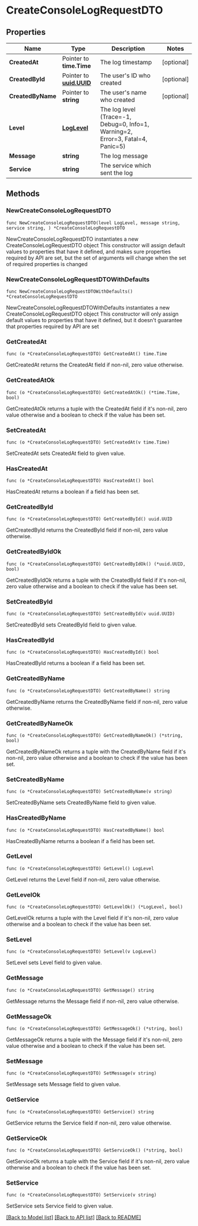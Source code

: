 # CreateConsoleLogRequestDTO

## Properties

Name | Type | Description | Notes
------------ | ------------- | ------------- | -------------
**CreatedAt** | Pointer to **time.Time** | The log timestamp | [optional] 
**CreatedById** | Pointer to [**uuid.UUID**](uuid.UUID.md) | The user&#39;s ID who created | [optional] 
**CreatedByName** | Pointer to **string** | The user&#39;s name who created | [optional] 
**Level** | [**LogLevel**](LogLevel.md) | The log level (Trace&#x3D;-1, Debug&#x3D;0, Info&#x3D;1, Warning&#x3D;2, Error&#x3D;3, Fatal&#x3D;4, Panic&#x3D;5) | 
**Message** | **string** | The log message | 
**Service** | **string** | The service which sent the log | 

## Methods

### NewCreateConsoleLogRequestDTO

`func NewCreateConsoleLogRequestDTO(level LogLevel, message string, service string, ) *CreateConsoleLogRequestDTO`

NewCreateConsoleLogRequestDTO instantiates a new CreateConsoleLogRequestDTO object
This constructor will assign default values to properties that have it defined,
and makes sure properties required by API are set, but the set of arguments
will change when the set of required properties is changed

### NewCreateConsoleLogRequestDTOWithDefaults

`func NewCreateConsoleLogRequestDTOWithDefaults() *CreateConsoleLogRequestDTO`

NewCreateConsoleLogRequestDTOWithDefaults instantiates a new CreateConsoleLogRequestDTO object
This constructor will only assign default values to properties that have it defined,
but it doesn't guarantee that properties required by API are set

### GetCreatedAt

`func (o *CreateConsoleLogRequestDTO) GetCreatedAt() time.Time`

GetCreatedAt returns the CreatedAt field if non-nil, zero value otherwise.

### GetCreatedAtOk

`func (o *CreateConsoleLogRequestDTO) GetCreatedAtOk() (*time.Time, bool)`

GetCreatedAtOk returns a tuple with the CreatedAt field if it's non-nil, zero value otherwise
and a boolean to check if the value has been set.

### SetCreatedAt

`func (o *CreateConsoleLogRequestDTO) SetCreatedAt(v time.Time)`

SetCreatedAt sets CreatedAt field to given value.

### HasCreatedAt

`func (o *CreateConsoleLogRequestDTO) HasCreatedAt() bool`

HasCreatedAt returns a boolean if a field has been set.

### GetCreatedById

`func (o *CreateConsoleLogRequestDTO) GetCreatedById() uuid.UUID`

GetCreatedById returns the CreatedById field if non-nil, zero value otherwise.

### GetCreatedByIdOk

`func (o *CreateConsoleLogRequestDTO) GetCreatedByIdOk() (*uuid.UUID, bool)`

GetCreatedByIdOk returns a tuple with the CreatedById field if it's non-nil, zero value otherwise
and a boolean to check if the value has been set.

### SetCreatedById

`func (o *CreateConsoleLogRequestDTO) SetCreatedById(v uuid.UUID)`

SetCreatedById sets CreatedById field to given value.

### HasCreatedById

`func (o *CreateConsoleLogRequestDTO) HasCreatedById() bool`

HasCreatedById returns a boolean if a field has been set.

### GetCreatedByName

`func (o *CreateConsoleLogRequestDTO) GetCreatedByName() string`

GetCreatedByName returns the CreatedByName field if non-nil, zero value otherwise.

### GetCreatedByNameOk

`func (o *CreateConsoleLogRequestDTO) GetCreatedByNameOk() (*string, bool)`

GetCreatedByNameOk returns a tuple with the CreatedByName field if it's non-nil, zero value otherwise
and a boolean to check if the value has been set.

### SetCreatedByName

`func (o *CreateConsoleLogRequestDTO) SetCreatedByName(v string)`

SetCreatedByName sets CreatedByName field to given value.

### HasCreatedByName

`func (o *CreateConsoleLogRequestDTO) HasCreatedByName() bool`

HasCreatedByName returns a boolean if a field has been set.

### GetLevel

`func (o *CreateConsoleLogRequestDTO) GetLevel() LogLevel`

GetLevel returns the Level field if non-nil, zero value otherwise.

### GetLevelOk

`func (o *CreateConsoleLogRequestDTO) GetLevelOk() (*LogLevel, bool)`

GetLevelOk returns a tuple with the Level field if it's non-nil, zero value otherwise
and a boolean to check if the value has been set.

### SetLevel

`func (o *CreateConsoleLogRequestDTO) SetLevel(v LogLevel)`

SetLevel sets Level field to given value.


### GetMessage

`func (o *CreateConsoleLogRequestDTO) GetMessage() string`

GetMessage returns the Message field if non-nil, zero value otherwise.

### GetMessageOk

`func (o *CreateConsoleLogRequestDTO) GetMessageOk() (*string, bool)`

GetMessageOk returns a tuple with the Message field if it's non-nil, zero value otherwise
and a boolean to check if the value has been set.

### SetMessage

`func (o *CreateConsoleLogRequestDTO) SetMessage(v string)`

SetMessage sets Message field to given value.


### GetService

`func (o *CreateConsoleLogRequestDTO) GetService() string`

GetService returns the Service field if non-nil, zero value otherwise.

### GetServiceOk

`func (o *CreateConsoleLogRequestDTO) GetServiceOk() (*string, bool)`

GetServiceOk returns a tuple with the Service field if it's non-nil, zero value otherwise
and a boolean to check if the value has been set.

### SetService

`func (o *CreateConsoleLogRequestDTO) SetService(v string)`

SetService sets Service field to given value.



[[Back to Model list]](README.md#documentation-for-models) [[Back to API list]](../README.md#documentation-for-api-endpoints) [[Back to README]](../README.md)



